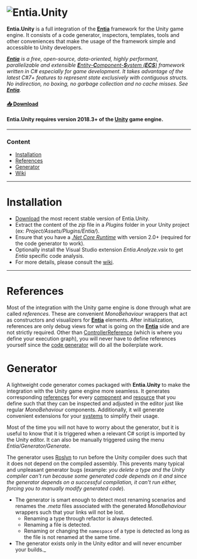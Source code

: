 [entia]:https://github.com/outerminds/Entia
[unity]:https://unity3d.com/
[roslyn]:https://en.wikipedia.org/wiki/.NET_Compiler_Platform
[ecs]:https://en.wikipedia.org/wiki/Entity%E2%80%93component%E2%80%93system
[net-standard]:https://docs.microsoft.com/en-us/dotnet/standard/net-standard
[net-core]:https://dotnet.microsoft.com/download
[logo]:https://github.com/outerminds/Entia/blob/master/Resources/Logo.png
[releases]:https://github.com/outerminds/Entia.Unity/releases
[wiki]:https://github.com/outerminds/Entia.Unity/wiki
[wiki/controller]:https://github.com/outerminds/Entia.Unity/wiki/Controller
[wiki/component]:https://github.com/outerminds/Entia/wiki/Component
[wiki/system]:https://github.com/outerminds/Entia/wiki/System
[wiki/resource]:https://github.com/outerminds/Entia/wiki/Resource
[documentation]:./
# ![Entia.Unity][logo]

**Entia.Unity** is a full integration of the [**Entia**][entia] framework for the Unity game engine. It consists of a code generator, inspectors, templates, tools and other conveniences that make the usage of the framework simple and accessible to Unity developers.

_[**Entia**][entia] is a free, open-source, data-oriented, highly performant, parallelizable and extensible [**E**ntity-**C**omponent-**S**ystem (**ECS**)][ecs] framework written in C# especially for game development. It takes advantage of the latest C#7+ features to represent state exclusively with contiguous structs. No indirection, no boxing, no garbage collection and no cache misses. See [**Entia**][entia]._

#### [:inbox_tray: Download][releases]
#### Entia.Unity requires version 2018.3+ of the [Unity][unity] game engine.
___

### Content
- [Installation](#installation)
- [References](#references)
- [Generator](#generator)
- [Wiki][wiki]
___

# Installation
- [Download][releases] the most recent stable version of Entia.Unity.
- Extract the content of the _zip_ file in a _Plugins_ folder in your Unity project (ex: _Project/Assets/Plugins/Entia/_).
- Ensure that you have a _[.Net Core Runtime][net-core]_ with version 2.0+ (required for the code generator to work).
- Optionally install the Visual Studio extension _Entia.Analyze.vsix_ to get _Entia_ specific code analysis.
- For more details, please consult the [wiki][wiki].
___

# References
Most of the integration with the Unity game engine is done through what are called _references_. These are convenient _MonoBehaviour_ wrappers that act as constructors and visualizers for **[Entia][entia]** elements. After initialization, references are only debug views for what is going on the **[Entia][entia]** side and are not strictly required. Other than [ControllerReference][wiki/controller] (which is where you define your execution graph), you will never have to define references yourself since the [code generator](#generator) will do all the boilerplate work.

# Generator
A lightweight code generator comes packaged with **Entia.Unity** to make the integration with the Unity game engine more seamless. It generates corresponding [references](#References) for every [component][wiki/component] and [resource][wiki/resource] that you define such that they can be inspected and adjusted in the editor just like regular _MonoBehaviour_ components. Additionally, it will generate convenient extensions for your [systems][wiki/system] to simplify their usage.

Most of the time you will not have to worry about the generator, but it is useful to know that it is triggered when a relevant C# script is imported by the Unity editor. It can also be manually triggered using the menu _Entia/Generator/Generate_.

The generator uses [Roslyn][roslyn] to run before the Unity compiler does such that it does not depend on the compiled assembly. This prevents many typical and unpleasant generator bugs (example: _you delete a type and the Unity compiler can't run because some generated code depends on it and since the generator depends on a successful compilation, it can't run either, forcing you to manually modify generated code_).

- The generator is smart enough to detect most renaming scenarios and renames the _.meta_ files associated with the generated _MonoBehaviour_ wrappers such that your links will not be lost.
  - Renaming a type through refactor is always detected.
  - Renaming a file is detected.
  - Renaming or changing the `namespace` of a type is detected as long as the file is not renamed at the same time.
- The generator exists only in the Unity editor and will never encumber your builds._
